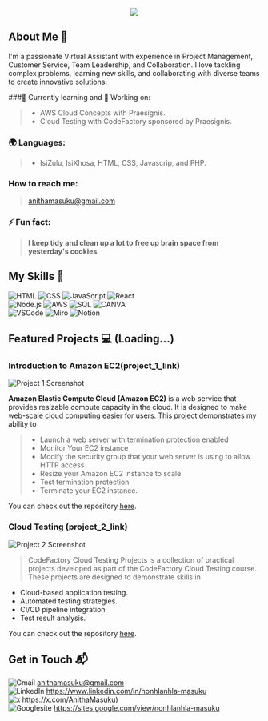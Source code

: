 <p align="center"><img src="https://git-profile-readme-banner.vercel.app/api/python?username=nonie186&txt=Aspiring%20Cloud%20Project%20Manager%20"></p>

## About Me 🚀

I'm a passionate Virtual Assistant with experience in Project Management, Customer Service, Team Leadership, and Collaboration. I love tackling complex problems, learning new skills, and collaborating with diverse teams to create innovative solutions.

###🌱 Currently learning and 🔭 Working on:
  > - AWS Cloud Concepts with Praesignis.
  > - Cloud Testing with CodeFactory sponsored by Praesignis.
  
### 🌍 Languages:
  > - IsiZulu, IsiXhosa, HTML, CSS, Javascrip, and PHP.
  
### How to reach me:
  > anithamasuku@gmail.com
  
### ⚡ Fun fact:
  > **I keep tidy and clean up a lot to free up brain space from yesterday's cookies**

## My Skills 🧠

![HTML](https://img.shields.io/badge/-HTML-E34F26?style=flat-square&logo=html5&logoColor=white)
![CSS](https://img.shields.io/badge/-CSS-1572B6?style=flat-square&logo=css3&logoColor=white)
![JavaScript](https://img.shields.io/badge/-JavaScript-F7DF1E?style=flat-square&logo=javascript&logoColor=black)
![React](https://img.shields.io/badge/-React-61DAFB?style=flat-square&logo=react&logoColor=black)<br>
![Node.js](https://img.shields.io/badge/-Node.js-339933?style=flat-square&logo=node.js&logoColor=white)
![AWS](https://img.shields.io/badge/Amazon_Web_Services-FF9900?style=for-the-badge&logo=amazonwebservices&logoColor=white)
![SQL](https://img.shields.io/badge/MySQL-005C84?style=for-the-badge&logo=mysql&logoColor=white)
![CANVA](https://img.shields.io/badge/Canva-%2300C4CC.svg?&style=for-the-badge&logo=Canva&logoColor=white)<br>
![VSCode](https://img.shields.io/badge/Visual_Studio_Code-0078D4?style=for-the-badge&logo=visual%20studio%20code&logoColor=white)
![Miro](https://img.shields.io/badge/Miro-F7C922?style=for-the-badge&logo=Miro&logoColor=050036)
![Notion](https://img.shields.io/badge/Notion-000000?style=for-the-badge&logo=notion&logoColor=white)

## Featured Projects 💻 (Loading...)

### Introduction to Amazon EC2(project_1_link)
![Project 1 Screenshot](project_1_screenshot_url)

**Amazon Elastic Compute Cloud (Amazon EC2)** is a web service that provides resizable compute capacity in the cloud. 
It is designed to make web-scale cloud computing easier for users. 
This project demonstrates my ability to 
> - Launch a web server with termination protection enabled
> -  Monitor Your EC2 instance
> - Modify the security group that your web server is using to allow HTTP access
>  - Resize your Amazon EC2 instance to scale
>  - Test termination protection
>  - Terminate your EC2 instance.

You can check out the repository [here](project_1_repository_link).

### Cloud Testing (project_2_link)

![Project 2 Screenshot](project_2_screenshot_url)

> CodeFactory Cloud Testing Projects is a collection of practical projects developed as part of the CodeFactory Cloud Testing course. 
> These projects are designed to demonstrate skills in
 - Cloud-based application testing.
 - Automated testing strategies.
 - CI/CD pipeline integration
 - Test result analysis.
   
You can check out the repository [here](project_1_repository_link).

## Get in Touch 📬

![Gmail](https://img.shields.io/badge/Gmail-D14836?style=for-the-badge&logo=gmail&logoColor=white)                        anithamasuku@gmail.com<br>
![LinkedIn](https://img.shields.io/badge/LinkedIn-0077B5?style=for-the-badge&logo=linkedin&logoColor=whit)                https://www.linkedin.com/in/nonhlanhla-masuku<br>
![x](https://img.shields.io/badge/X-000000?style=for-the-badge&logo=x&logoColor=white)                                    https://x.com/AnithaMasuku)<br>
![Googlesite](https://img.shields.io/badge/Google%20Slides-FBBC04?style=for-the-badge&logo=google-slides&logoColor=black) https://sites.google.com/view/nonhlanhla-masuku




<!---
Nonie186/Nonie186 is a ✨ special ✨ repository because its `README.md` (this file) appears on your GitHub profile.
You can click the Preview link to take a look at your changes.
--->

